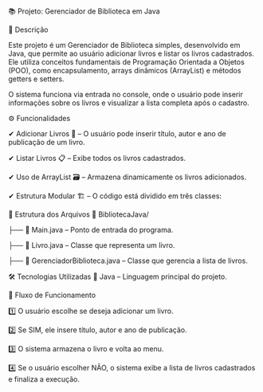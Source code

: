 📚 Projeto: Gerenciador de Biblioteca em Java

📌 Descrição

Este projeto é um Gerenciador de Biblioteca simples, desenvolvido em Java, que permite ao usuário adicionar livros e listar os livros cadastrados. Ele utiliza conceitos fundamentais de Programação Orientada a Objetos (POO), como encapsulamento, arrays dinâmicos (ArrayList) e métodos getters e setters.

O sistema funciona via entrada no console, onde o usuário pode inserir informações sobre os livros e visualizar a lista completa após o cadastro.

⚙ Funcionalidades

✔ Adicionar Livros 📖 – O usuário pode inserir título, autor e ano de publicação de um livro.

✔ Listar Livros 📋 – Exibe todos os livros cadastrados.

✔ Uso de ArrayList 🗃️ – Armazena dinamicamente os livros adicionados.

✔ Estrutura Modular 🏗️ – O código está dividido em três classes:


📂 Estrutura dos Arquivos
📁 BibliotecaJava/

├── 📄 Main.java – Ponto de entrada do programa.

├── 📄 Livro.java – Classe que representa um livro.

├── 📄 GerenciadorBiblioteca.java – Classe que gerencia a lista de livros.

🛠 Tecnologias Utilizadas
🔹 Java – Linguagem principal do projeto.

🔄 Fluxo de Funcionamento

1️⃣ O usuário escolhe se deseja adicionar um livro.

2️⃣ Se SIM, ele insere título, autor e ano de publicação.

3️⃣ O sistema armazena o livro e volta ao menu.

4️⃣ Se o usuário escolher NÃO, o sistema exibe a lista de livros cadastrados e finaliza a execução.


